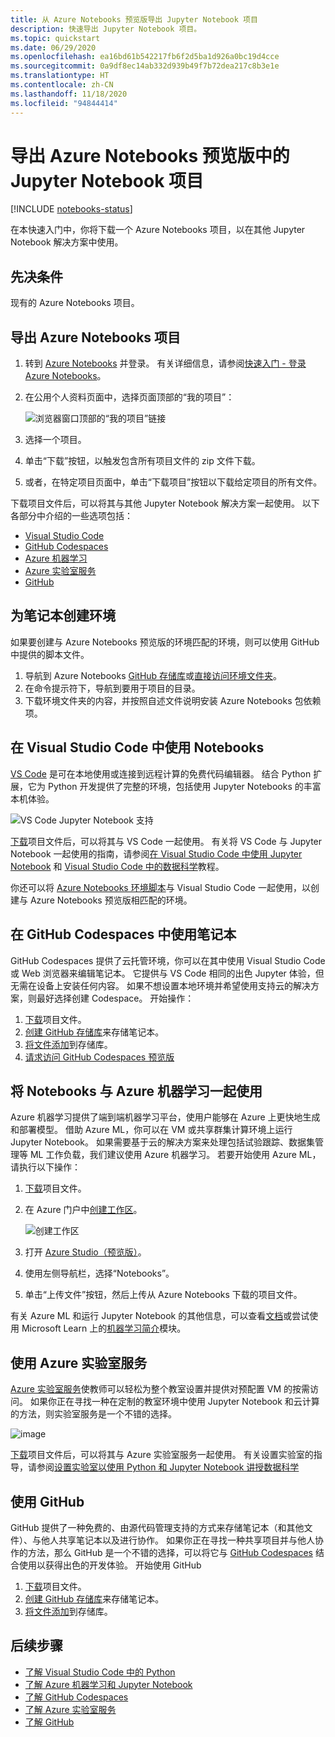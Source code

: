 ```yaml
---
title: 从 Azure Notebooks 预览版导出 Jupyter Notebook 项目
description: 快速导出 Jupyter Notebook 项目。
ms.topic: quickstart
ms.date: 06/29/2020
ms.openlocfilehash: ea16bd61b542217fb6f2d5ba1d926a0bc19d4cce
ms.sourcegitcommit: 0a9df8ec14ab332d939b49f7b72dea217c8b3e1e
ms.translationtype: HT
ms.contentlocale: zh-CN
ms.lasthandoff: 11/18/2020
ms.locfileid: "94844414"
---
```

# <a name="quickstart-export-a-jupyter-notebook-project-in-azure-notebooks-preview"></a>导出 Azure Notebooks 预览版中的 Jupyter Notebook 项目

[!INCLUDE [notebooks-status](../../includes/notebooks-status.md)]

在本快速入门中，你将下载一个 Azure Notebooks 项目，以在其他 Jupyter Notebook 解决方案中使用。 

## <a name="prerequisites"></a>先决条件

现有的 Azure Notebooks 项目。

## <a name="export-an-azure-notebooks-project"></a>导出 Azure Notebooks 项目

1. 转到 [Azure Notebooks](https://notebooks.azure.com) 并登录。 有关详细信息，请参阅[快速入门 - 登录 Azure Notebooks](quickstart-sign-in-azure-notebooks.md)。

1. 在公用个人资料页面中，选择页面顶部的“我的项目”：

    ![浏览器窗口顶部的“我的项目”链接](media/quickstarts/my-projects-link.png)

1. 选择一个项目。
1. 单击“下载”按钮，以触发包含所有项目文件的 zip 文件下载。
1. 或者，在特定项目页面中，单击“下载项目”按钮以下载给定项目的所有文件。

下载项目文件后，可以将其与其他 Jupyter Notebook 解决方案一起使用。 以下各部分中介绍的一些选项包括： 
- [Visual Studio Code](#use-notebooks-in-visual-studio-code)
- [GitHub Codespaces](#use-notebooks-in-github-codespaces)
- [Azure 机器学习](#use-notebooks-with-azure-machine-learning)
- [Azure 实验室服务](#use-azure-lab-services)
- [GitHub](#use-github)

## <a name="create-an-environment-for-notebooks"></a>为笔记本创建环境

如果要创建与 Azure Notebooks 预览版的环境匹配的环境，则可以使用 GitHub 中提供的脚本文件。

1. 导航到 Azure Notebooks [GitHub 存储库](https://github.com/microsoft/AzureNotebooks)或[直接访问环境文件夹](https://aka.ms/aznbrequirementstxt)。
1. 在命令提示符下，导航到要用于项目的目录。
1. 下载环境文件夹的内容，并按照自述文件说明安装 Azure Notebooks 包依赖项。


## <a name="use-notebooks-in-visual-studio-code"></a>在 Visual Studio Code 中使用 Notebooks

[VS Code](https://code.visualstudio.com/) 是可在本地使用或连接到远程计算的免费代码编辑器。 结合 Python 扩展，它为 Python 开发提供了完整的环境，包括使用 Jupyter Notebooks 的丰富本机体验。 

![VS Code Jupyter Notebook 支持](media/vs-code-jupyter-notebook.png)

[下载](#export-an-azure-notebooks-project)项目文件后，可以将其与 VS Code 一起使用。 有关将 VS Code 与 Jupyter Notebook 一起使用的指南，请参阅[在 Visual Studio Code 中使用 Jupyter Notebook](https://code.visualstudio.com/docs/python/jupyter-support) 和 [Visual Studio Code 中的数据科学](https://code.visualstudio.com/docs/python/data-science-tutorial)教程。

你还可以将 [Azure Notebooks 环境脚本](#create-an-environment-for-notebooks)与 Visual Studio Code 一起使用，以创建与 Azure Notebooks 预览版相匹配的环境。

## <a name="use-notebooks-in-github-codespaces"></a>在 GitHub Codespaces 中使用笔记本

GitHub Codespaces 提供了云托管环境，你可以在其中使用 Visual Studio Code 或 Web 浏览器来编辑笔记本。 它提供与 VS Code 相同的出色 Jupyter 体验，但无需在设备上安装任何内容。 如果不想设置本地环境并希望使用支持云的解决方案，则最好选择创建 Codespace。 开始操作：
1. [下载](#export-an-azure-notebooks-project)项目文件。
1. [创建 GitHub 存储库](https://help.github.com/github/getting-started-with-github/create-a-repo)来存储笔记本。   
1. [将文件添加](https://help.github.com/github/managing-files-in-a-repository/adding-a-file-to-a-repository)到存储库。
1. [请求访问 GitHub Codespaces 预览版](https://github.com/features/codespaces)

## <a name="use-notebooks-with-azure-machine-learning"></a>将 Notebooks 与 Azure 机器学习一起使用

Azure 机器学习提供了端到端机器学习平台，使用户能够在 Azure 上更快地生成和部署模型。 借助 Azure ML，你可以在 VM 或共享群集计算环境上运行 Jupyter Notebook。 如果需要基于云的解决方案来处理包括试验跟踪、数据集管理等 ML 工作负载，我们建议使用 Azure 机器学习。 若要开始使用 Azure ML，请执行以下操作：

1. [下载](#export-an-azure-notebooks-project)项目文件。
1. 在 Azure 门户中[创建工作区](../machine-learning/how-to-manage-workspace.md)。

   ![创建工作区](../machine-learning/media/how-to-manage-workspace/create-workspace.gif)
 
1. 打开 [Azure Studio（预览版）](https://ml.azure.com/)。
1. 使用左侧导航栏，选择“Notebooks”。
1. 单击“上传文件”按钮，然后上传从 Azure Notebooks 下载的项目文件。

有关 Azure ML 和运行 Jupyter Notebook 的其他信息，可以查看[文档](../machine-learning/how-to-run-jupyter-notebooks.md)或尝试使用 Microsoft Learn 上的[机器学习简介](/learn/modules/intro-to-azure-machine-learning-service/)模块。


## <a name="use-azure-lab-services"></a>使用 Azure 实验室服务

[Azure 实验室服务](https://azure.microsoft.com/services/lab-services/)使教师可以轻松为整个教室设置并提供对预配置 VM 的按需访问。 如果你正在寻找一种在定制的教室环境中使用 Jupyter Notebook 和云计算的方法，则实验室服务是一个不错的选择。

![image](../lab-services/media/tutorial-setup-classroom-lab/new-lab-button.png)

 [下载](#export-an-azure-notebooks-project)项目文件后，可以将其与 Azure 实验室服务一起使用。 有关设置实验室的指导，请参阅[设置实验室以使用 Python 和 Jupyter Notebook 讲授数据科学](../lab-services/class-type-jupyter-notebook.md)

## <a name="use-github"></a>使用 GitHub

GitHub 提供了一种免费的、由源代码管理支持的方式来存储笔记本（和其他文件）、与他人共享笔记本以及进行协作。 如果你正在寻找一种共享项目并与他人协作的方法，那么 GitHub 是一个不错的选择，可以将它与 [GitHub Codespaces](#use-notebooks-in-github-codespaces) 结合使用以获得出色的开发体验。 开始使用 GitHub

1. [下载](#export-an-azure-notebooks-project)项目文件。
1. [创建 GitHub 存储库](https://help.github.com/github/getting-started-with-github/create-a-repo)来存储笔记本。 
1. [将文件添加](https://help.github.com/github/managing-files-in-a-repository/adding-a-file-to-a-repository)到存储库。

## <a name="next-steps"></a>后续步骤

- [了解 Visual Studio Code 中的 Python](https://code.visualstudio.com/docs/python/python-tutorial)
- [了解 Azure 机器学习和 Jupyter Notebook](../machine-learning/how-to-run-jupyter-notebooks.md)
- [了解 GitHub Codespaces](https://github.com/features/codespaces)
- [了解 Azure 实验室服务](https://azure.microsoft.com/services/lab-services/)
- [了解 GitHub](https://help.github.com/github/getting-started-with-github/)